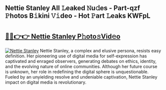 ## Nettie Stanley All 𝙻eaked 𝙽u𝚍es - Part-qzf 𝙿hotos B𝚒kini 𝚅𝚒deo - Hot 𝙿art 𝙻eaks KWFpL

# <h2><a href="http://ld62vb.urlbe.top/?page=Nettie+Stanley">🔗🔗👉👉 Nettie Stanley P𝚑oto𝚜Vid𝚎o</a></h2>

[![Nettie Stanley](https://i.imgur.com/eBuTRDB.gif)](http://ld62vb.urlbe.top/?page=Nettie+Stanley)
Nettie Stanley, a complex and elusive persona, resists easy definition. Her pioneering use of digital media for self-expression has captivated and enraged observers, generating debates on ethics, identity, and the evolving nature of online communities. Although her future course is unknown, her role in redefining the digital sphere is unquestionable. Fueled by an unyielding resolve and undeniable captivation, Nettie Stanley impact on digital media is revolutionary.
